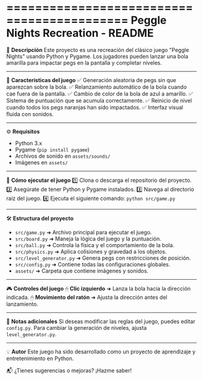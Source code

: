 ===========================================
 Peggle Nights Recreation - README
===========================================

🎯 **Descripción**
Este proyecto es una recreación del clásico juego "Peggle Nights" usando Python y Pygame.
Los jugadores pueden lanzar una bola amarilla para impactar pegs en la pantalla y completar niveles.

-------------------------------------------
📌 **Características del juego**
✅ Generación aleatoria de pegs sin que aparezcan sobre la bola.
✅ Relanzamiento automático de la bola cuando cae fuera de la pantalla.
✅ Cambio de color de la bola de azul a amarillo.
✅ Sistema de puntuación que se acumula correctamente.
✅ Reinicio de nivel cuando todos los pegs naranjas han sido impactados.
✅ Interfaz visual fluida con sonidos.

-------------------------------------------
⚙ **Requisitos**
- Python 3.x
- Pygame (`pip install pygame`)
- Archivos de sonido en `assets/sounds/`
- Imágenes en `assets/`

-------------------------------------------
🚀 **Cómo ejecutar el juego**
1️⃣ Clona o descarga el repositorio del proyecto.
2️⃣ Asegúrate de tener Python y Pygame instalados.
3️⃣ Navega al directorio raíz del juego.
4️⃣ Ejecuta el siguiente comando: ```python src/game.py```

-------------------------------------------
🛠 **Estructura del proyecto**
- `src/game.py` ➜ Archivo principal para ejecutar el juego.
- `src/board.py` ➜ Maneja la lógica del juego y la puntuación.
- `src/ball.py` ➜ Controla la física y el comportamiento de la bola.
- `src/physics.py` ➜ Aplica colisiones y gravedad a los objetos.
- `src/level_generator.py` ➜ Genera pegs con restricciones de posición.
- `src/config.py` ➜ Contiene todas las configuraciones globales.
- `assets/` ➜ Carpeta que contiene imágenes y sonidos.

-------------------------------------------
🎮 **Controles del juego**
🖱 **Clic izquierdo** ➜ Lanza la bola hacia la dirección indicada.
🖱 **Movimiento del ratón** ➜ Ajusta la dirección antes del lanzamiento.

-------------------------------------------
📌 **Notas adicionales**
Si deseas modificar las reglas del juego, puedes editar `config.py`.
Para cambiar la generación de niveles, ajusta `level_generator.py`.

-------------------------------------------
💡 **Autor**
Este juego ha sido desarrollado como un proyecto de aprendizaje y entretenimiento en Python.

📬 ¿Tienes sugerencias o mejoras? ¡Hazme saber!